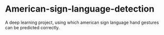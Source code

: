 # American-sign-language-detection
A deep learning project, using which american sign language hand gestures can be predicted correctly.

